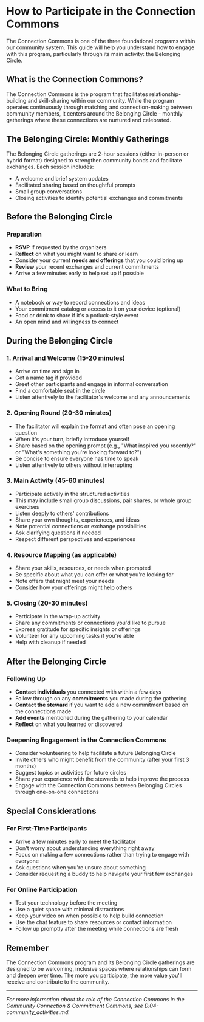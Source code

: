 # How to Participate in the Connection Commons

The Connection Commons is one of the three foundational programs within our community system. This guide will help you understand how to engage with this program, particularly through its main activity: the Belonging Circle.

## What is the Connection Commons?

The Connection Commons is the program that facilitates relationship-building and skill-sharing within our community. While the program operates continuously through matching and connection-making between community members, it centers around the Belonging Circle - monthly gatherings where these connections are nurtured and celebrated.

## The Belonging Circle: Monthly Gatherings

The Belonging Circle gatherings are 2-hour sessions (either in-person or hybrid format) designed to strengthen community bonds and facilitate exchanges. Each session includes:
- A welcome and brief system updates
- Facilitated sharing based on thoughtful prompts
- Small group conversations 
- Closing activities to identify potential exchanges and commitments

## Before the Belonging Circle

### Preparation
- **RSVP** if requested by the organizers
- **Reflect** on what you might want to share or learn
- Consider your current **needs and offerings** that you could bring up
- **Review** your recent exchanges and current commitments
- Arrive a few minutes early to help set up if possible

### What to Bring
- A notebook or way to record connections and ideas
- Your commitment catalog or access to it on your device (optional)
- Food or drink to share if it's a potluck-style event
- An open mind and willingness to connect

## During the Belonging Circle

### 1. Arrival and Welcome (15-20 minutes)
- Arrive on time and sign in
- Get a name tag if provided
- Greet other participants and engage in informal conversation
- Find a comfortable seat in the circle
- Listen attentively to the facilitator's welcome and any announcements

### 2. Opening Round (20-30 minutes)
- The facilitator will explain the format and often pose an opening question
- When it's your turn, briefly introduce yourself
- Share based on the opening prompt (e.g., "What inspired you recently?" or "What's something you're looking forward to?")
- Be concise to ensure everyone has time to speak
- Listen attentively to others without interrupting

### 3. Main Activity (45-60 minutes)
- Participate actively in the structured activities
- This may include small group discussions, pair shares, or whole group exercises
- Listen deeply to others' contributions
- Share your own thoughts, experiences, and ideas
- Note potential connections or exchange possibilities
- Ask clarifying questions if needed
- Respect different perspectives and experiences

### 4. Resource Mapping (as applicable)
- Share your skills, resources, or needs when prompted
- Be specific about what you can offer or what you're looking for
- Note offers that might meet your needs
- Consider how your offerings might help others

### 5. Closing (20-30 minutes)
- Participate in the wrap-up activity
- Share any commitments or connections you'd like to pursue
- Express gratitude for specific insights or offerings
- Volunteer for any upcoming tasks if you're able
- Help with cleanup if needed

## After the Belonging Circle

### Following Up
- **Contact individuals** you connected with within a few days
- Follow through on any **commitments** you made during the gathering
- **Contact the steward** if you want to add a new commitment based on the connections made
- **Add events** mentioned during the gathering to your calendar
- **Reflect** on what you learned or discovered

### Deepening Engagement in the Connection Commons
- Consider volunteering to help facilitate a future Belonging Circle
- Invite others who might benefit from the community (after your first 3 months)
- Suggest topics or activities for future circles
- Share your experience with the stewards to help improve the process
- Engage with the Connection Commons between Belonging Circles through one-on-one connections

## Special Considerations

### For First-Time Participants
- Arrive a few minutes early to meet the facilitator
- Don't worry about understanding everything right away
- Focus on making a few connections rather than trying to engage with everyone
- Ask questions when you're unsure about something
- Consider requesting a buddy to help navigate your first few exchanges

### For Online Participation
- Test your technology before the meeting
- Use a quiet space with minimal distractions
- Keep your video on when possible to help build connection
- Use the chat feature to share resources or contact information
- Follow up promptly after the meeting while connections are fresh

## Remember
The Connection Commons program and its Belonging Circle gatherings are designed to be welcoming, inclusive spaces where relationships can form and deepen over time. The more you participate, the more value you'll receive and contribute to the community.

---

*For more information about the role of the Connection Commons in the Community Connection & Commitment Commons, see D.04-community_activities.md.*